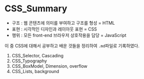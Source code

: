 # CSS_Summary

* 구조 : 웹 콘텐츠에 의미를 부여하고 구조를 형성 = HTML
* 표현 : 시각적인 디자인과 레이아웃 표현 = CSS
* 행위 : 모든 front-end 브라우저 상호작용을 담당 = JavaScript

이 중 CSS에 대해서 공부하고 배운 것들을 정리하여 ```.md```파일로 기록하였다.

1. CSS_Selector, Cascading
2. CSS_Typography
3. CSS_BoxModel, Dimension, overflow
4. CSS_Lists, background
